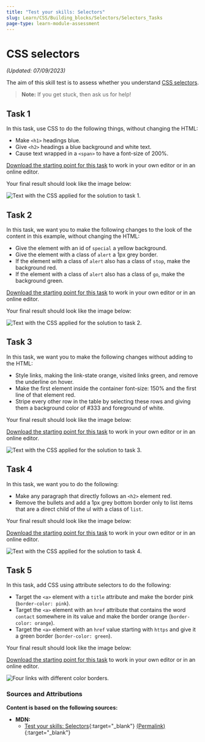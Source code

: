 ```yaml
---
title: "Test your skills: Selectors"
slug: Learn/CSS/Building_blocks/Selectors/Selectors_Tasks
page-type: learn-module-assessment
---
```


# CSS selectors

_(Updated: 07/09/2023)_

The aim of this skill test is to assess whether you understand [CSS selectors](../../resources/css_building_blocks/css_selectors/index.md).

> **Note:** If you get stuck, then ask us for help!

## Task 1

In this task, use CSS to do the following things, without changing the HTML:

- Make `<h1>` headings blue.
- Give `<h2>` headings a blue background and white text.
- Cause text wrapped in a `<span>` to have a font-size of 200%.

[Download the starting point for this task](assets/type-download.html) to work in your own editor or in an online editor.

Your final result should look like the image below:

![Text with the CSS applied for the solution to task 1.](assets/selectors1.jpg)

## Task 2

In this task, we want you to make the following changes to the look of the content in this example, without changing the HTML:

- Give the element with an id of `special` a yellow background.
- Give the element with a class of `alert` a 1px grey border.
- If the element with a class of `alert` also has a class of `stop`, make the background red.
- If the element with a class of `alert` also has a class of `go`, make the background green.

[Download the starting point for this task](assets/class-id-download.html) to work in your own editor or in an online editor.

Your final result should look like the image below:

![Text with the CSS applied for the solution to task 2.](assets/selectors2.jpg)

## Task 3

In this task, we want you to make the following changes without adding to the HTML:

- Style links, making the link-state orange, visited links green, and remove the underline on hover.
- Make the first element inside the container font-size: 150% and the first line of that element red.
- Stripe every other row in the table by selecting these rows and giving them a background color of #333 and foreground of white.

Your final result should look like the image below:

[Download the starting point for this task](assets/pseudo-download.html) to work in your own editor or in an online editor.

![Text with the CSS applied for the solution to task 3.](assets/selectors3.jpg)

## Task 4

In this task, we want you to do the following:

- Make any paragraph that directly follows an `<h2>` element red.
- Remove the bullets and add a 1px grey bottom border only to list items that are a direct child of the ul with a class of `list`.

Your final result should look like the image below:

[Download the starting point for this task](assets/combinators-download.html) to work in your own editor or in an online editor.

![Text with the CSS applied for the solution to task 4.](assets/selectors4.jpg)

## Task 5

In this task, add CSS using attribute selectors to do the following:

- Target the `<a>` element with a `title` attribute and make the border pink (`border-color: pink`).
- Target the `<a>` element with an `href` attribute that contains the word `contact` somewhere in its value and make the border orange (`border-color: orange`).
- Target the `<a>` element with an `href` value starting with `https` and give it a green border (`border-color: green`).

Your final result should look like the image below:

[Download the starting point for this task](assets/attribute-links-download.html) to work in your own editor or in an online editor.

![Four links with different color borders.](assets/selectors-attribute.png)

### Sources and Attributions

**Content is based on the following sources:**

- **MDN:**
  - [Test your skills: Selectors](https://developer.mozilla.org/en-US/docs/Learn/CSS/Building_blocks/Selectors/Selectors_Tasks){:target="_blank"} [(Permalink)](https://github.com/mdn/content/blob/a77137e6239ef445ac67b2ffb7067d6332907910/files/en-us/learn/css/building_blocks/selectors/selectors_tasks/index.md){:target="_blank"}